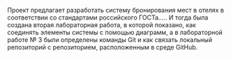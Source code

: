 Проект предлагает разработать систему бронирования мест в отелях в соответствии со стандартами российского ГОСТа..... И тогда была создана вторая лабораторная работа, в которой показано, как соединять элементы системы с помощью диаграмм, а в лабораторной работе № 3 были определены команды Git и как связать локальный репозиторий с репозиторием, расположенным в среде GitHub.